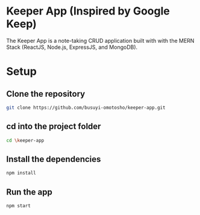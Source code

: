 # Keeper App (Inspired by Google Keep)

The Keeper App is a note-taking CRUD application built with with the MERN Stack (ReactJS, Node.js, ExpressJS, and MongoDB).

# Setup

## Clone the repository

```bash
git clone https://github.com/busuyi-omotosho/keeper-app.git
```

## cd into the project folder

```bash
cd \keeper-app
```

## Install the dependencies

```bash
npm install
```

## Run the app

```bash
npm start
```

